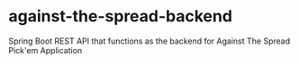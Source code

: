# against-the-spread-backend

Spring Boot REST API that functions as the backend for Against The Spread Pick'em Application
